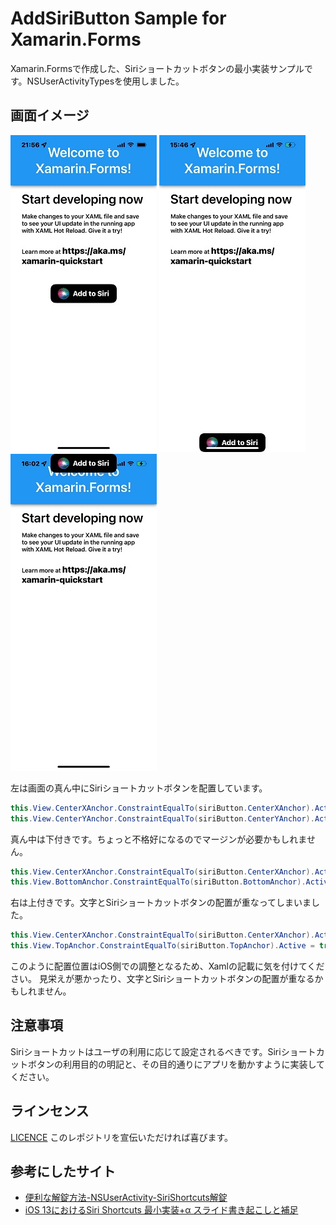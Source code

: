 # AddSiriButton Sample for Xamarin.Forms
Xamarin.Formsで作成した、Siriショートカットボタンの最小実装サンプルです。NSUserActivityTypesを使用しました。

## 画面イメージ
![center](Screenshot/center.jpg "center")
![bottom](Screenshot/bottom.jpg "bottom")
![top](Screenshot/top.jpg "top")

左は画面の真ん中にSiriショートカットボタンを配置しています。
```charp:SiriShortcutPageRenderer.cs
this.View.CenterXAnchor.ConstraintEqualTo(siriButton.CenterXAnchor).Active = true;
this.View.CenterYAnchor.ConstraintEqualTo(siriButton.CenterYAnchor).Active = true;
```
真ん中は下付きです。ちょっと不格好になるのでマージンが必要かもしれません。
```charp:SiriShortcutPageRenderer.cs
this.View.CenterXAnchor.ConstraintEqualTo(siriButton.CenterXAnchor).Active = true;
this.View.BottomAnchor.ConstraintEqualTo(siriButton.BottomAnchor).Active = true;
```
右は上付きです。文字とSiriショートカットボタンの配置が重なってしまいました。
```charp:SiriShortcutPageRenderer.cs
this.View.CenterXAnchor.ConstraintEqualTo(siriButton.CenterXAnchor).Active = true;
this.View.TopAnchor.ConstraintEqualTo(siriButton.TopAnchor).Active = true;
```
このように配置位置はiOS側での調整となるため、Xamlの記載に気を付けてください。
見栄えが悪かったり、文字とSiriショートカットボタンの配置が重なるかもしれません。

## 注意事項
Siriショートカットはユーザの利用に応じて設定されるべきです。Siriショートカットボタンの利用目的の明記と、その目的通りにアプリを動かすように実装してください。

## ラインセンス
[LICENCE](LICENSE)
このレポジトリを宣伝いただければ喜びます。

## 参考にしたサイト
* [便利な解錠方法-NSUserActivity-SiriShortcuts解錠](https://akerun.hateblo.jp/entry/2021/09/ios-shortcut)
* [iOS 13におけるSiri Shortcuts 最小実装+α スライド書き起こしと補足](https://tech.studyplus.co.jp/entry/2020/10/16/101530)